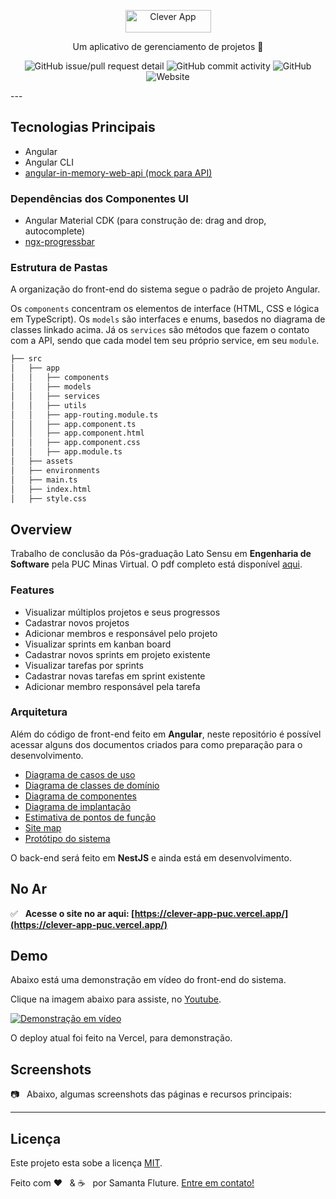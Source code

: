 <p align="center">
  <a href="https://clever-app-puc.vercel.app/">
    <img src="https://github.com/samantafluture/clever-front/blob/main/src/assets/logo.png?raw=true" height="36" width="137" alt="Clever App" />
  </a>
</p>

<p align="center">Um aplicativo de gerenciamento de projetos 🚀 </p>

<div align="center">

![GitHub issue/pull request detail](https://img.shields.io/github/issues/detail/state/samantafluture/clever-front/15?style=for-the-badge)
![GitHub commit activity](https://img.shields.io/github/commit-activity/w/samantafluture/clever-front?style=for-the-badge)
![GitHub](https://img.shields.io/github/license/samantafluture/clever-front?style=for-the-badge)
![Website](https://img.shields.io/website?style=for-the-badge&url=https%3A%2F%2Fclever-app-puc.vercel.app)

</div>
---

## Tecnologias Principais

- Angular
- Angular CLI
- [angular-in-memory-web-api (mock para API)](https://www.npmjs.com/package/angular-in-memory-web-api)

### Dependências dos Componentes UI 

- Angular Material CDK (para construção de: drag and drop, autocomplete)
- [ngx-progressbar](https://www.npmjs.com/package/ngx-progressbar)

### Estrutura de Pastas

A organização do front-end do sistema segue o padrão de projeto Angular.

Os `components` concentram os elementos de interface (HTML, CSS e lógica em TypeScript). Os `models` são interfaces e enums, basedos no diagrama de classes linkado acima. Já os `services` são métodos que fazem o contato com a API, sendo que cada model tem seu próprio service, em seu `module`.

```bash
├── src
│   ├── app
│   │   ├── components
│   │   ├── models
│   │   ├── services
│   │   ├── utils
│   │   ├── app-routing.module.ts
│   │   ├── app.component.ts
│   │   ├── app.component.html
│   │   ├── app.component.css
│   │   ├── app.module.ts
│   ├── assets
│   ├── environments
│   ├── main.ts
│   ├── index.html
│   ├── style.css
```

## Overview

Trabalho de conclusão da Pós-graduação Lato Sensu em **Engenharia de Software** pela PUC Minas Virtual. O pdf completo está disponível [aqui](https://github.com/samantafluture/clever-front/blob/main/info/clever-app-dissertation.pdf).

### Features

- Visualizar múltiplos projetos e seus progressos
- Cadastrar novos projetos
- Adicionar membros e responsável pelo projeto
- Visualizar sprints em kanban board
- Cadastrar novos sprints em projeto existente
- Visualizar tarefas por sprints
- Cadastrar novas tarefas em sprint existente
- Adicionar membro responsável pela tarefa

### Arquitetura

Além do código de front-end feito em **Angular**, neste repositório é possível acessar alguns dos documentos criados para como preparação para o desenvolvimento.

- [Diagrama de casos de uso](https://github.com/samantafluture/clever-front/blob/main/info/uml-diagrams/use-cases.jpeg)
- [Diagrama de classes de domínio](https://github.com/samantafluture/clever-front/blob/main/info/uml-diagrams/domain-classes.jpeg)
- [Diagrama de componentes](https://github.com/samantafluture/clever-front/blob/main/info/uml-diagrams/components.jpeg)
- [Diagrama de implantação](https://github.com/samantafluture/clever-front/blob/main/info/uml-diagrams/implementation.jpeg)
- [Estimativa de pontos de função](https://github.com/samantafluture/clever-front/blob/main/info/function-point.xlsx)
- [Site map](https://github.com/samantafluture/clever-front/blob/main/info/ux-ui-prototypes/site-map.jpg)
- [Protótipo do sistema](https://github.com/samantafluture/clever-front/blob/main/info/ux-ui-prototypes/wireframe-navegation.jpg)

O back-end será feito em **NestJS** e ainda está em desenvolvimento.

## No Ar 

✅ &nbsp; **Acesse o site no ar aqui: [https://clever-app-puc.vercel.app/](https://clever-app-puc.vercel.app/)**

## Demo 

Abaixo está uma demonstração em vídeo do front-end do sistema. 

Clique na imagem abaixo para assiste, no [Youtube](https://www.youtube.com/watch?v=r9gBmMNxyPY).

[![Demonstração em vídeo](https://hostmyimg.s3.amazonaws.com/Screen%20Shot%202021-10-16%20at%2015.24.04.png)](https://www.youtube.com/watch?v=r9gBmMNxyPY)

O deploy atual foi feito na Vercel, para demonstração. 

## Screenshots

📷 &nbsp; Abaixo, algumas screenshots das páginas e recursos principais:



---

## Licença

Este projeto esta sobe a licença [MIT](./LICENSE).

Feito com ❤️ &nbsp; & :coffee: &nbsp; por Samanta Fluture. [Entre em contato!](https://www.linkedin.com/in/samantafluture/)

